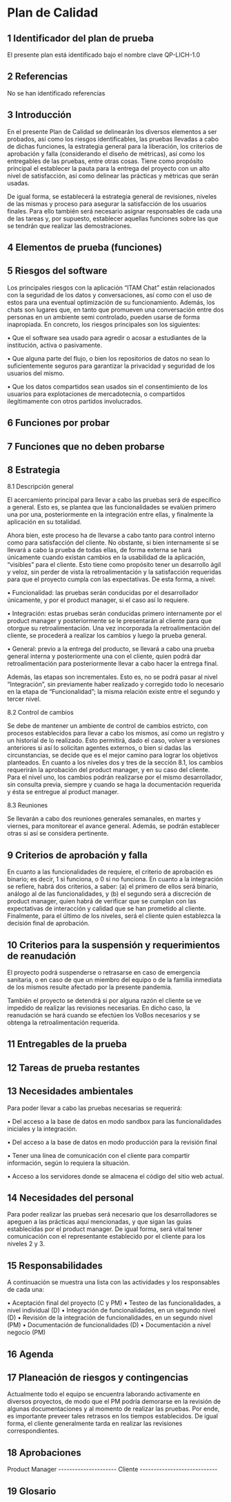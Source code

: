 # Plan de Calidad

## 1 Identificador del plan de prueba

El presente plan está identificado bajo el nombre clave QP-LICH-1.0

## 2 Referencias

No se han identificado referencias

## 3 Introducción

En el presente Plan de Calidad se delinearán los diversos elementos a ser probados, así como los riesgos identificables, las pruebas llevadas a cabo de dichas funciones, la estrategia general para la liberación, los criterios de aprobación y falla (considerando el diseño de métricas), así como los entregables de las pruebas, entre otras cosas. Tiene como propósito principal el establecer la pauta para la entrega del proyecto con un alto nivel de satisfacción, así como delinear las prácticas y métricas que serán usadas. 

De igual forma, se establecerá la estrategia general de revisiones, niveles de las mismas y proceso para asegurar la satisfacción de los usuarios finales. Para ello también será necesario asignar responsables de cada una de las tareas y, por supuesto, establecer aquellas funciones sobre las que se tendrán que realizar las demostraciones. 


## 4 Elementos de prueba (funciones)

## 5 Riesgos del software

Los principales riesgos con la aplicación “ITAM Chat” están relacionados con la seguridad de los datos y conversaciones, así como con el uso de estos para una eventual optimización de su funcionamiento. Además, los chats son lugares que, en tanto que promueven una conversación entre dos personas en un ambiente semi controlado, pueden usarse de forma inapropiada. En concreto, los riesgos principales son los siguientes:

•	Que el software sea usado para agredir o acosar a estudiantes de la institución, activa o pasivamente.

•	Que alguna parte del flujo, o bien los repositorios de datos no sean lo suficientemente seguros para garantizar la privacidad y seguridad de los usuarios del mismo.

•	Que los datos compartidos sean usados sin el consentimiento de los usuarios para explotaciones de mercadotecnia, o compartidos ilegítimamente con otros partidos involucrados. 


## 6 Funciones por probar

## 7 Funciones que no deben probarse

## 8 Estrategia

8.1 Descripción general

El acercamiento principal para llevar a cabo las pruebas será de específico a general. Esto es, se plantea que las funcionalidades se evalúen primero una por una, posteriormente en la integración entre ellas, y finalmente la aplicación en su totalidad.

Ahora bien, este proceso ha de llevarse a cabo tanto para control interno como para satisfacción del cliente. No obstante, si bien internamente sí se llevará a cabo la prueba de todas ellas, de forma externa se hará únicamente cuando existan cambios en la usabilidad de la aplicación, “visibles” para el cliente. Esto tiene como propósito tener un desarrollo ágil y veloz, sin perder de vista la retroalimentación y la satisfacción requeridas para que el proyecto cumpla con las expectativas. 
De esta forma, a nivel:

•	Funcionalidad: las pruebas serán conducidas por el desarrollador únicamente, y por el product manager, si el caso así lo requiere.

•	Integración: estas pruebas serán conducidas primero internamente por el product manager y posteriormente se le presentarán al cliente para que otorgue su retroalimentación. Una vez incorporada la retroalimentación del cliente, se procederá a realizar los cambios y luego la prueba general.

•	General: previo a la entrega del producto, se llevará a cabo una prueba general interna y posteriormente una con el cliente, quien podrá dar retroalimentación para posteriormente llevar a cabo hacer la entrega final.

Además, las etapas son incrementales. Esto es, no se podrá pasar al nivel “Integración”, sin previamente haber realizado y corregido todo lo necesario en la etapa de “Funcionalidad”; la misma relación existe entre el segundo y tercer nivel.

 8.2 Control de cambios
 
Se debe de mantener un ambiente de control de cambios estricto, con procesos establecidos para llevar a cabo los mismos, así como un registro y un historial de lo realizado. Esto permitirá, dado el caso, volver a versiones anteriores si así lo solicitan agentes externos, o bien si dadas las circunstancias, se decide que es el mejor camino para lograr los objetivos planteados. En cuanto a los niveles dos y tres de la sección 8.1, los cambios requerirán la aprobación del product manager, y en su caso del cliente. Para el nivel uno, los cambios podrán realizarse por el mismo desarrollador, sin consulta previa, siempre y cuando se haga la documentación requerida y ésta se entregue al product manager.

8.3 Reuniones

Se llevarán a cabo dos reuniones generales semanales, en martes y viernes, para monitorear el avance general. Además, se podrán establecer otras si así se considera pertinente.


## 9 Criterios de aprobación y falla

En cuanto a las funcionalidades de requiere, el criterio de aprobación es binario; es decir, 1 si funciona, o 0 si no funciona. En cuanto a la integración se refiere, habrá dos criterios, a saber: (a) el primero de ellos será binario, análogo al de las funcionalidades, y (b) el segundo será a discreción de product manager, quien habrá de verificar que se cumplan con las expectativas de interacción y calidad que se han prometido al cliente. Finalmente, para el último de los niveles, será el cliente quien establezca la decisión final de aprobación. 

## 10 Criterios para la suspensión y requerimientos de reanudación

El proyecto podrá suspenderse o retrasarse en caso de emergencia sanitaria, o en caso de que un miembro del equipo o de la familia inmediata de los mismos resulte afectado por la presente pandemia. 

También el proyecto se detendrá si por alguna razón el cliente se ve impedido de realizar las revisiones necesarias. En dicho caso, la reanudación se hará cuando se efectúen los VoBos necesarios y se obtenga la retroalimentación requerida.

## 11 Entregables de la prueba

## 12 Tareas de prueba restantes

## 13 Necesidades ambientales

Para poder llevar a cabo las pruebas necesarias se requerirá:

•	Del acceso a la base de datos en modo sandbox para las funcionalidades iniciales y la integración.

•	Del acceso a la base de datos en modo producción para la revisión final

•	Tener una línea de comunicación con el cliente para compartir información, según lo requiera la situación.

•	Acceso a los servidores donde se almacena el código del sitio web actual.


## 14 Necesidades del personal

Para poder realizar las pruebas será necesario que los desarrolladores se apeguen a las prácticas aquí mencionadas, y que sigan las guías establecidas por el product manager. De igual forma, será vital tener comunicación con el representante establecido por el cliente para los niveles 2 y 3. 

## 15 Responsabilidades

A continuación se muestra una lista con las actividades y los responsables de cada una:

•	Aceptación final del proyecto (C y PM)
•	Testeo de las funcionalidades, a nivel individual (D)
•	Integración de funcionalidades, en un segundo nivel (D)
•	Revisión de la integración de funcionalidades, en un segundo nivel (PM)
•	Documentación de funcionalidades (D)
•	Documentación a nivel negocio (PM)


## 16 Agenda

## 17 Planeación de riesgos y contingencias

Actualmente todo el equipo se encuentra laborando activamente en diversos proyectos, de modo que el PM podría demorarse en la revisión de algunas documentaciones y al momento de realizar las pruebas. Por ende, es importante preveer tales retrasos en los tiempos establecidos. De igual forma, el cliente generalmente tarda en realizar las revisiones correspondientes.

## 18 Aprobaciones

Product Manager ---------------------
Cliente ----------------------------

## 19 Glosario







